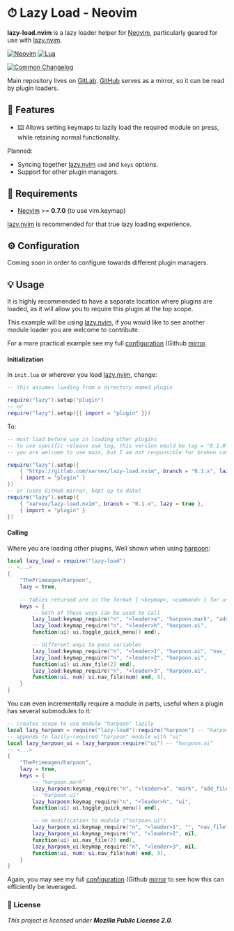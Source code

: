 # ⏱ Lazy Load - Neovim

**lazy-load.nvim** is a lazy loader helper for [Neovim], particularly geared
for use with [lazy.nvim].

[![Neovim](https://img.shields.io/badge/Neovim%200.7%2B-%234f9946?style=for-the-badge&logo=neovim&logoColor=white&labelColor=%230f191f)](https://neovim.io)
[![Lua](https://img.shields.io/badge/Lua-%23f8f8f8?style=for-the-badge&logo=lua&logoColor=%2302027d)](https://www.lua.org)

[![Common Changelog](https://common-changelog.org/badge.svg)](https://common-changelog.org)

Main repository lives on [GitLab](https://gitlab.com/xarvex/lazy-load.nvim).
[GitHub](https://github.com/Xarvex/lazy-load.nvim) serves as a mirror, so it
can be read by plugin loaders.


## 🔱 Features

- ⌨️ Allows setting keymaps to lazily load the required module on press,
while retaining normal functionality.

Planned:

- Syncing together [lazy.nvim] `cmd` and
`keys` options.
- Support for other plugin managers.

## 🔧 Requirements

- [Neovim] >= **0.7.0** (to use vim.keymap)

[lazy.nvim] is recommended for that true lazy loading experience.

## ⚙️ Configuration

Coming soon in order to configure towards different plugin managers.


## 💡 Usage

It is highly recommended to have a separate location where plugins are loaded,
as it will allow you to require this plugin at the top scope.

This example will be using [lazy.nvim], if you would like to see another module
loader you are welcome to contribute.

For a more practical example see my full
[configuration](https://gitlab.com/dotfyls/neovim) (Github
[mirror](https://github.com/Xarvex/dotfyls-neovim).


#### Initialization

In `init.lua` or wherever you load [lazy.nvim], change:

```lua
-- this assumes loading from a directory named plugin

require("lazy").setup("plugin")
-- or
require("lazy").setup({{ import = "plugin" }})
```

To:

```lua
-- must load before use in loading other plugins
-- to use specific release use tag, this version would be tag = "0.1.0"
-- you are welcome to use main, but I am not responsible for broken configs

require("lazy").setup({
    { "https://gitlab.com/xarvex/lazy-load.nvim", branch = "0.1.x", lazy = true },
    { import = "plugin" }
})
-- or (uses GitHub mirror, kept up to date)
require("lazy").setup({
    { "xarvex/lazy-load.nvim", branch = "0.1.x", lazy = true },
    { import = "plugin" }
})
```


#### Calling

Where you are loading other plugins, Well shown when using
[harpoon](https://github.com/ThePrimeagen/harpoon):

```lua
local lazy_load = require("lazy-load")
-- <...>
{
    "ThePrimeagen/harpoon",
    lazy = true,
    
    -- tables returned are in the format { <keymap>, <command> } for use with lazy.nvim
    keys = {
        -- both of these ways can be used to call
        lazy_load:keymap_require("n", "<leader>a", "harpoon.mark", "add_file"),
        lazy_load:keymap_require("n", "<leader>h", "harpoon.ui",
        function(ui) ui.toggle_quick_menu() end),

        -- different ways to pass variables
        lazy_load:keymap_require("n", "<leader>1", "harpoon.ui", "nav_file", 1),
        lazy_load:keymap_require("n", "<leader>2", "harpoon.ui",
        function(ui) ui.nav_file(2) end),
        lazy_load:keymap_require("n", "<leader>3", "harpoon.ui",
        function(ui, num) ui.nav_file(num) end, 3),
    }
}
```

You can even incrementally require a module in parts, useful when a plugin
has several submodules to it:

```lua
-- creates scope to use module "harpoon" lazily
local lazy_harpoon = require("lazy-load"):require("harpoon") -- "harpoon"
-- appends to lazily-required "harpoon" module with "ui"
local lazy_harpoon_ui = lazy_harpoon:require("ui") -- "harpoon.ui"
-- <...>
{
    "ThePrimeagen/harpoon",
    lazy = true, 
    keys = {
        -- "harpoon.mark"
        lazy_harpoon:keymap_require("n", "<leader>a", "mark", "add_file"),
        -- "harpoon.ui"
        lazy_harpoon:keymap_require("n", "<leader>h", "ui",
        function(ui) ui.toggle_quick_menu() end),

        -- no modification to module ("harpoon.ui")
        lazy_harpoon_ui:keymap_require("n", "<leader>1", "", "nav_file", 1),
        lazy_harpoon_ui:keymap_require("n", "<leader>2", nil,
        function(ui) ui.nav_file(2) end),
        lazy_harpoon_ui:keymap_require("n", "<leader>3", nil,
        function(ui, num) ui.nav_file(num) end, 3),
    }
}
```

Again, you may see my full [configuration](https://gitlab.com/dotfyls/neovim)
(Github [mirror](https://github.com/Xarvex/dotfyls-neovim) to see how this can
efficiently be leveraged.


### 📃 License

_This project is licensed under **Mozilla Public License 2.0**._

[Neovim]: https://neovim.io
[lazy.nvim]: https://github.com/folke/lazy.nvim
